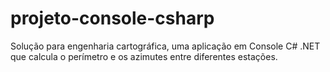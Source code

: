 # projeto-console-csharp

Solução para engenharia cartográfica, uma aplicação em Console C# .NET que calcula o perímetro e os azimutes entre diferentes estações.
